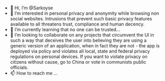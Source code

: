- 👋 Hi, I’m @Sarkoyse
- 👀 I’m interested in personal privacy and anonymity while browsing non social websites.  Intrusions that prevent such basic privacy features available to all threatens trust, compliance and human decency.
- 🌱 I’m currently learning that no one can be trusted...
- 💞️ I’m looking to collaborate on any projects that circumvent the UI in such a way that deceives the user into believing they are using a generic version of an application, when in fact they are not - the app is deployed via policy and violates all local, state and federal privacy regulations on personal devices. If you want to violate privacy on citizens without cause, go to China or vote in communists public officials.
- 📫 How to reach me ...

<!---
Sarkoyse/Sarkoyse is a ✨ special ✨ repository because its `README.md` (this file) appears on your GitHub profile.
You can click the Preview link to take a look at your changes.
--->

